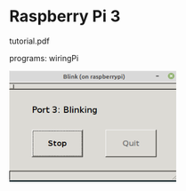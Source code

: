 # Raspberry Pi 3

tutorial.pdf

programs:
wiringPi

<img src="images/Blink.png" width="300" height=200>

